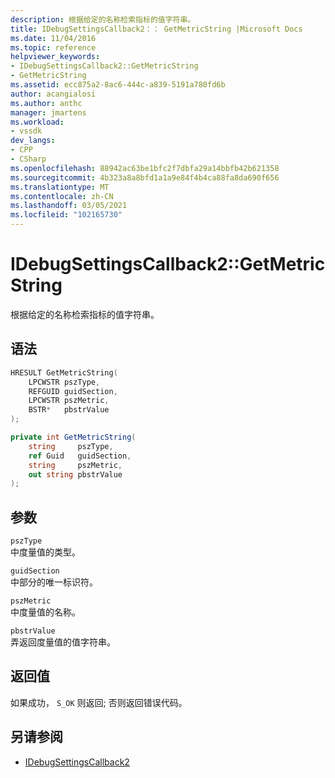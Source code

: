 ```yaml
---
description: 根据给定的名称检索指标的值字符串。
title: IDebugSettingsCallback2：： GetMetricString |Microsoft Docs
ms.date: 11/04/2016
ms.topic: reference
helpviewer_keywords:
- IDebugSettingsCallback2::GetMetricString
- GetMetricString
ms.assetid: ecc875a2-8ac6-444c-a839-5191a780fd6b
author: acangialosi
ms.author: anthc
manager: jmartens
ms.workload:
- vssdk
dev_langs:
- CPP
- CSharp
ms.openlocfilehash: 88942ac63be1bfc2f7dbfa29a14bbfb42b621358
ms.sourcegitcommit: 4b323a8a8bfd1a1a9e84f4b4ca88fa8da690f656
ms.translationtype: MT
ms.contentlocale: zh-CN
ms.lasthandoff: 03/05/2021
ms.locfileid: "102165730"
---
```

# <a name="idebugsettingscallback2getmetricstring"></a>IDebugSettingsCallback2::GetMetricString
根据给定的名称检索指标的值字符串。

## <a name="syntax"></a>语法

```cpp
HRESULT GetMetricString(
    LPCWSTR pszType,
    REFGUID guidSection,
    LPCWSTR pszMetric,
    BSTR*   pbstrValue
);
```

```csharp
private int GetMetricString(
    string     pszType,
    ref Guid   guidSection,
    string     pszMetric,
    out string pbstrValue
);
```

## <a name="parameters"></a>参数
`pszType`\
中度量值的类型。

`guidSection`\
中部分的唯一标识符。

`pszMetric`\
中度量值的名称。

`pbstrValue`\
弄返回度量值的值字符串。

## <a name="return-value"></a>返回值
 如果成功， `S_OK` 则返回; 否则返回错误代码。

## <a name="see-also"></a>另请参阅
- [IDebugSettingsCallback2](../../../extensibility/debugger/reference/idebugsettingscallback2.md)
